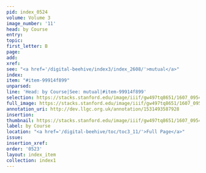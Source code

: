 ```yaml
---
pid: index_0524
volume: Volume 3
image_number: '11'
head: by Course
entry:
topic:
first_letter: B
page:
add:
xref:
see: "<a href='/digital-beehive/index3/index_2608/'>mutual</a>"
index:
item: "#item-99914f899"
unparsed:
line: 'Head: by Course|See: mutual|#item-99914f899'
selection: https://stacks.stanford.edu/image/iiif/gw497tq8651/1607_0954/858,2999,744,164/full/0/default.jpg
full_image: https://stacks.stanford.edu/image/iiif/gw497tq8651/1607_0954/full/full/0/default.jpg
annotation_uri: http://dev.llgc.org.uk/annotation/1531493587928
insertion:
thumbnail: https://stacks.stanford.edu/image/iiif/gw497tq8651/1607_0954/858,2999,744,164/150,/0/default.jpg
label: by Course
location: "<a href='/digital-beehive/toc/toc3_11/'>Full Page</a>"
issue:
insertion_xref:
order: '0523'
layout: index_item
collection: index1
---
```

